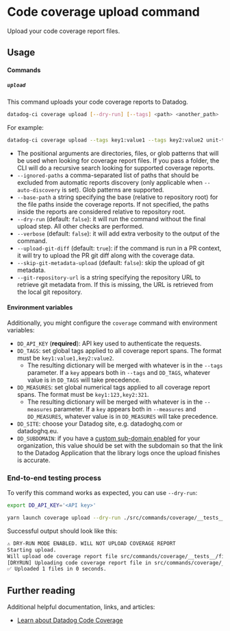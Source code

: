 # Code coverage upload command

Upload your code coverage report files.

## Usage

#### Commands

##### `upload`

This command uploads your code coverage reports to Datadog.

```bash
datadog-ci coverage upload [--dry-run] [--tags] <path> <another_path>
```

For example:

```bash
datadog-ci coverage upload --tags key1:value1 --tags key2:value2 unit-tests/coverage-reports acceptance-tests/coverage-reports e2e-tests/coverage-report.xml
```

- The positional arguments are directories, files, or glob patterns that will be used when looking for coverage report files. If you pass a folder, the CLI will do a recursive search looking for supported coverage reports.
- `--ignored-paths` a comma-separated list of paths that should be excluded from automatic reports discovery (only applicable when `--auto-discovery` is set). Glob patterns are supported.
- `--base-path` a string specifying the base (relative to repository root) for the file paths inside the coverage reports. If not specified, the paths inside the reports are considered relative to repository root.
- `--dry-run` (default: `false`): it will run the command without the final upload step. All other checks are performed.
- `--verbose` (default: `false`): it will add extra verbosity to the output of the command.
- `--upload-git-diff` (default: `true`): if the command is run in a PR context, it will try to upload the PR git diff along with the coverage data.
- `--skip-git-metadata-upload` (default: `false`): skip the upload of git metadata.
- `--git-repository-url` is a string specifying the repository URL to retrieve git metadata from. If this is missing, the URL is retrieved from the local git repository.

#### Environment variables

Additionally, you might configure the `coverage` command with environment variables:

- `DD_API_KEY` (**required**): API key used to authenticate the requests.
- `DD_TAGS`: set global tags applied to all coverage report spans. The format must be `key1:value1,key2:value2`.
  - The resulting dictionary will be merged with whatever is in the `--tags` parameter. If a `key` appears both in `--tags` and `DD_TAGS`, whatever value is in `DD_TAGS` will take precedence.
- `DD_MEASURES`: set global numerical tags applied to all coverage report spans. The format must be `key1:123,key2:321`.
  - The resulting dictionary will be merged with whatever is in the `--measures` parameter. If a `key` appears both in `--measures` and `DD_MEASURES`, whatever value is in `DD_MEASURES` will take precedence.
- `DD_SITE`: choose your Datadog site, e.g. datadoghq.com or datadoghq.eu.
- `DD_SUBDOMAIN`: if you have a [custom sub-domain enabled](https://docs.datadoghq.com/account_management/multi_organization/#custom-sub-domains) for your organization, this value should be set with the subdomain so that the link to the Datadog Application that the library logs once the upload finishes is accurate.

### End-to-end testing process

To verify this command works as expected, you can use `--dry-run`:

```bash
export DD_API_KEY='<API key>'

yarn launch coverage upload --dry-run ./src/commands/coverage/__tests__/fixtures/jacoco-report.xml 
```

Successful output should look like this:

```bash
⚠️ DRY-RUN MODE ENABLED. WILL NOT UPLOAD COVERAGE REPORT
Starting upload.
Will upload ode coverage report file src/commands/coverage/__tests__/fixtures/jacoco-report.xml
[DRYRUN] Uploading code coverage report file in src/commands/coverage/__tests__/fixtures/jacoco-report.xml
✅ Uploaded 1 files in 0 seconds.
```


## Further reading

Additional helpful documentation, links, and articles:

- [Learn about Datadog Code Coverage][1]

[1]: https://docs.datadoghq.com/code_coverage/
